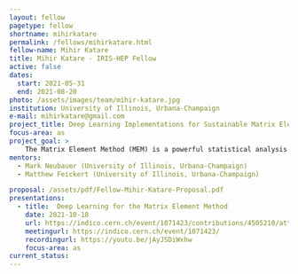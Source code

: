 ```yaml
---
layout: fellow
pagetype: fellow
shortname: mihirkatare
permalink: /fellows/mihirkatare.html
fellow-name: Mihir Katare
title: Mihir Katare - IRIS-HEP Fellow
active: false
dates:
  start: 2021-05-31
  end: 2021-08-20
photo: /assets/images/team/mihir-katare.jpg
institution: University of Illinois, Urbana-Champaign
e-mail: mihirkatare@gmail.com
project_title: Deep Learning Implementations for Sustainable Matrix Element Method Calculations
focus-area: as
project_goal: >
    The Matrix Element Method (MEM) is a powerful statistical analysis technique for experimental and simulated particle physics data. It has several benefits over black-box methods like neural networks, owing to its transparent and interpretable results. The drawback of MEM; however, is the significant amount of computationally intensive calculations involved in its execution, which impedes research that relies on it. This project aims to improve the viability of MEM, by implementing deep learning techniques to accurately and efficiently approximate MEM calculations - providing the much required speedup over the traditional approach, while preserving its interpretability. The implemented model can be used as a good approximation during the exploratory phase of research, and the full ME calculations can be used for the final runs, making the workflow for research involving MEM much more efficient.
mentors:
  - Mark Neubauer (University of Illinois, Urbana-Champaign)
  - Matthew Feickert (University of Illinois, Urbana-Champaign)

proposal: /assets/pdf/Fellow-Mihir-Katare-Proposal.pdf
presentations:
  - title:  Deep Learning for the Matrix Element Method
    date: 2021-10-18
    url: https://indico.cern.ch/event/1071423/contributions/4505210/attachments/2329865/3969981/Final%20Presentation%20-%20Mihir%20Katare.pdf
    meetingurl: https://indico.cern.ch/event/1071423/
    recordingurl: https://youtu.be/jAyJSDiWxhw
    focus-area: as
current_status:
---
```

